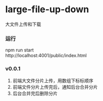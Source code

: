 # large-file-up-down
大文件上传和下载

### 运行
npm run start  
http://localhost:4001/public/index.html
### v0.0.1
1. 前端大文件分片上传，用数组下标标顺序
2. 前端文件分片上传完后，通知后台合并分片
3. 后台合并完后删除分片
